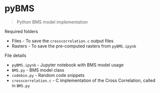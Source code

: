 # pyBMS

> Python BMS model implementation

Required folders
* Files - To save the ``crosscorrelation.c`` output files
* Rasters - To save the pre-computed rasters from ``pyBMS.ipynb``

File details
* ``pyBMS.ipynb`` - Jupyter notebook with BMS model usage
* ``BMS.py`` - BMS model class
* ``codebin.py`` - Random code snippets
* ``crosscorrelation.c`` - C implementation of the Cross Correlation, called in ``BMS.py``